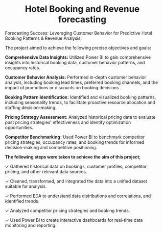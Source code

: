 # <h1 align="center"> Hotel Booking and Revenue forecasting </h1>

Forecasting Success: Leveraging Customer Behavior for Predictive Hotel Booking Patterns & Revenue Analysis.

The project aimed to achieve the following precise objectives and goals:

**Comprehensive Data Insights:** Utilized Power BI to gain comprehensive insights into historical booking data, customer behavior patterns, and occupancy rates.

**Customer Behavior Analysis:** Performed in-depth customer behavior analysis, including booking lead times, preferred booking channels, and the impact of promotions or discounts on booking decisions.

**Booking Pattern Identification:** Identified and visualized booking patterns, including seasonality trends, to facilitate proactive resource allocation and staffing decision-making.

**Pricing Strategy Assessment:** Analyzed historical pricing data to evaluate past pricing strategies' effectiveness and identify optimization opportunities.

 **Competitor Benchmarking:** Used Power BI to benchmark competitor pricing strategies, occupancy rates, and booking trends for informed decision-making and competitive positioning.


**The following steps were taken to achieve the aim of this project;**

✓ Gathered historical data on bookings, customer profiles, competitor pricing, and other relevant data sources.

✓ Cleaned, transformed, and integrated the data into a unified dataset suitable for analysis.

✓ Performed EDA to understand data distributions and correlations, and identified trends.

✓ Analyzed competitor pricing strategies and booking trends.

✓ Used Power BI to create interactive dashboards for real-time data monitoring and reporting.
